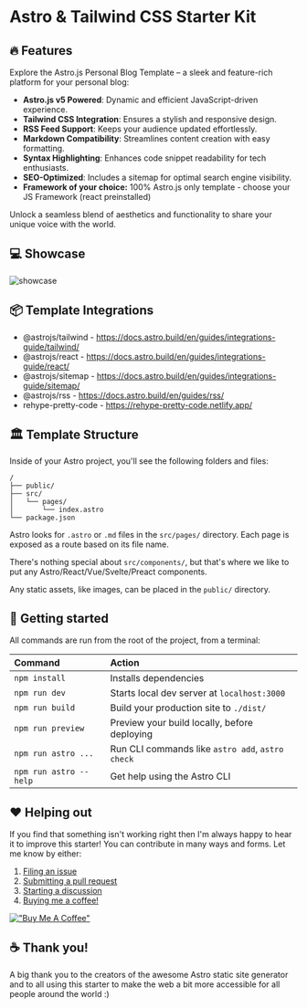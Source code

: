 # Astro & Tailwind CSS Starter Kit

## 🔥 Features

Explore the Astro.js Personal Blog Template – a sleek and feature-rich platform for your personal blog:

- **Astro.js v5 Powered**: Dynamic and efficient JavaScript-driven experience.
- **Tailwind CSS Integration**: Ensures a stylish and responsive design.
- **RSS Feed Support**: Keeps your audience updated effortlessly.
- **Markdown Compatibility**: Streamlines content creation with easy formatting.
- **Syntax Highlighting**: Enhances code snippet readability for tech enthusiasts.
- **SEO-Optimized**: Includes a sitemap for optimal search engine visibility.
- **Framework of your choice:** 100% Astro.js only template - choose your JS Framework (react preinstalled)

Unlock a seamless blend of aesthetics and functionality to share your unique voice with the world.

## 💻 Showcase

![showcase](/public/showcase.png 'AstroPress - Tech Blog Template')

## 📦 Template Integrations

- @astrojs/tailwind - https://docs.astro.build/en/guides/integrations-guide/tailwind/
- @astrojs/react - https://docs.astro.build/en/guides/integrations-guide/react/
- @astrojs/sitemap - https://docs.astro.build/en/guides/integrations-guide/sitemap/
- @astrojs/rss - https://docs.astro.build/en/guides/rss/
- rehype-pretty-code - https://rehype-pretty-code.netlify.app/

## 🏛️ Template Structure

Inside of your Astro project, you'll see the following folders and files:

```
/
├── public/
├── src/
│   └── pages/
│       └── index.astro
└── package.json
```

Astro looks for `.astro` or `.md` files in the `src/pages/` directory. Each page is exposed as a route based on its file name.

There's nothing special about `src/components/`, but that's where we like to put any Astro/React/Vue/Svelte/Preact components.

Any static assets, like images, can be placed in the `public/` directory.

## 🚀 Getting started

All commands are run from the root of the project, from a terminal:

| Command                | Action                                           |
| :--------------------- | :----------------------------------------------- |
| `npm install`          | Installs dependencies                            |
| `npm run dev`          | Starts local dev server at `localhost:3000`      |
| `npm run build`        | Build your production site to `./dist/`          |
| `npm run preview`      | Preview your build locally, before deploying     |
| `npm run astro ...`    | Run CLI commands like `astro add`, `astro check` |
| `npm run astro --help` | Get help using the Astro CLI                     |


## ❤️ Helping out

If you find that something isn't working right then I'm always happy to hear it to improve this starter! You can contribute in many ways and forms. Let me know by either:

1. [Filing an issue](https://github.com/nicdun/astro-tech-blog/issues)
2. [Submitting a pull request](https://github.com/nicdun/astro-tech-blog/pulls)
3. [Starting a discussion](https://github.com/nicdun/astro-tech-blog/discussions)
4. [Buying me a coffee!](https://www.buymeacoffee.com/nicdun)

[!["Buy Me A Coffee"](https://www.buymeacoffee.com/assets/img/custom_images/orange_img.png)](https://www.buymeacoffee.com/nicdun)

## ☕ Thank you!
A big thank you to the creators of the awesome Astro static site generator and to all using this starter to make the web a bit more accessible for all people around the world :)
